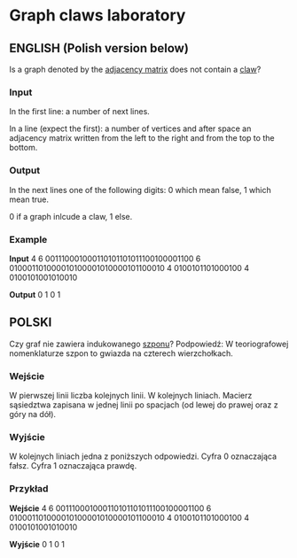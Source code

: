 # Graph claws laboratory

## ENGLISH (Polish version below)

Is a graph denoted by the [adjacency matrix](https://en.wikipedia.org/wiki/Adjacency_matrix) does not contain a [claw](https://mathworld.wolfram.com/ClawGraph.html)?

### Input

In the first line: a number of next lines.

In a line (expect the first): a number of vertices and after space an adjacency matrix written from the left to the right and from the top to the bottom.

### Output

In the next lines one of the following digits:
0 which mean false,
1 which mean true.

0 if a graph inlcude a claw, 1 else.

### Example

**Input**
4
6 001110001000110101101011100100001100
6 010001101000010100001010000101100010
4 0100101101000100
4 0100101001010010

**Output**
0
1
0
1

## POLSKI

Czy graf nie zawiera indukowanego [szponu](https://mathworld.wolfram.com/ClawGraph.html)? Podpowiedź: W teoriografowej nomenklaturze szpon to gwiazda na czterech wierzchołkach.

### Wejście

W pierwszej linii liczba kolejnych linii. W kolejnych liniach. Macierz sąsiedztwa zapisana w jednej linii po spacjach (od lewej do prawej oraz z góry na dół).

### Wyjście

W kolejnych liniach jedna z poniższych odpowiedzi. Cyfra 0 oznaczająca fałsz. Cyfra 1 oznaczająca prawdę.

### Przykład

**Wejście**
4
6 001110001000110101101011100100001100
6 010001101000010100001010000101100010
4 0100101101000100
4 0100101001010010

**Wyjście**
0
1
0
1

